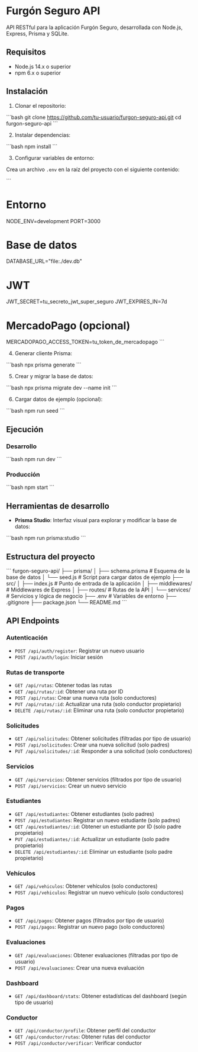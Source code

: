 # Furgón Seguro API

API RESTful para la aplicación Furgón Seguro, desarrollada con Node.js, Express, Prisma y SQLite.

## Requisitos

- Node.js 14.x o superior
- npm 6.x o superior

## Instalación

1. Clonar el repositorio:

\`\`\`bash
git clone https://github.com/tu-usuario/furgon-seguro-api.git
cd furgon-seguro-api
\`\`\`

2. Instalar dependencias:

\`\`\`bash
npm install
\`\`\`

3. Configurar variables de entorno:

Crea un archivo `.env` en la raíz del proyecto con el siguiente contenido:

\`\`\`
# Entorno
NODE_ENV=development
PORT=3000

# Base de datos
DATABASE_URL="file:./dev.db"

# JWT
JWT_SECRET=tu_secreto_jwt_super_seguro
JWT_EXPIRES_IN=7d

# MercadoPago (opcional)
MERCADOPAGO_ACCESS_TOKEN=tu_token_de_mercadopago
\`\`\`

4. Generar cliente Prisma:

\`\`\`bash
npx prisma generate
\`\`\`

5. Crear y migrar la base de datos:

\`\`\`bash
npx prisma migrate dev --name init
\`\`\`

6. Cargar datos de ejemplo (opcional):

\`\`\`bash
npm run seed
\`\`\`

## Ejecución

### Desarrollo

\`\`\`bash
npm run dev
\`\`\`

### Producción

\`\`\`bash
npm start
\`\`\`

## Herramientas de desarrollo

- **Prisma Studio**: Interfaz visual para explorar y modificar la base de datos:

\`\`\`bash
npm run prisma:studio
\`\`\`

## Estructura del proyecto

\`\`\`
furgon-seguro-api/
├── prisma/
│   ├── schema.prisma    # Esquema de la base de datos
│   └── seed.js          # Script para cargar datos de ejemplo
├── src/
│   ├── index.js         # Punto de entrada de la aplicación
│   ├── middlewares/     # Middlewares de Express
│   ├── routes/          # Rutas de la API
│   └── services/        # Servicios y lógica de negocio
├── .env                 # Variables de entorno
├── .gitignore
├── package.json
└── README.md
\`\`\`

## API Endpoints

### Autenticación

- `POST /api/auth/register`: Registrar un nuevo usuario
- `POST /api/auth/login`: Iniciar sesión

### Rutas de transporte

- `GET /api/rutas`: Obtener todas las rutas
- `GET /api/rutas/:id`: Obtener una ruta por ID
- `POST /api/rutas`: Crear una nueva ruta (solo conductores)
- `PUT /api/rutas/:id`: Actualizar una ruta (solo conductor propietario)
- `DELETE /api/rutas/:id`: Eliminar una ruta (solo conductor propietario)

### Solicitudes

- `GET /api/solicitudes`: Obtener solicitudes (filtradas por tipo de usuario)
- `POST /api/solicitudes`: Crear una nueva solicitud (solo padres)
- `PUT /api/solicitudes/:id`: Responder a una solicitud (solo conductores)

### Servicios

- `GET /api/servicios`: Obtener servicios (filtrados por tipo de usuario)
- `POST /api/servicios`: Crear un nuevo servicio

### Estudiantes

- `GET /api/estudiantes`: Obtener estudiantes (solo padres)
- `POST /api/estudiantes`: Registrar un nuevo estudiante (solo padres)
- `GET /api/estudiantes/:id`: Obtener un estudiante por ID (solo padre propietario)
- `PUT /api/estudiantes/:id`: Actualizar un estudiante (solo padre propietario)
- `DELETE /api/estudiantes/:id`: Eliminar un estudiante (solo padre propietario)

### Vehículos

- `GET /api/vehiculos`: Obtener vehículos (solo conductores)
- `POST /api/vehiculos`: Registrar un nuevo vehículo (solo conductores)

### Pagos

- `GET /api/pagos`: Obtener pagos (filtrados por tipo de usuario)
- `POST /api/pagos`: Registrar un nuevo pago (solo conductores)

### Evaluaciones

- `GET /api/evaluaciones`: Obtener evaluaciones (filtradas por tipo de usuario)
- `POST /api/evaluaciones`: Crear una nueva evaluación

### Dashboard

- `GET /api/dashboard/stats`: Obtener estadísticas del dashboard (según tipo de usuario)

### Conductor

- `GET /api/conductor/profile`: Obtener perfil del conductor
- `GET /api/conductor/rutas`: Obtener rutas del conductor
- `POST /api/conductor/verificar`: Verificar conductor
